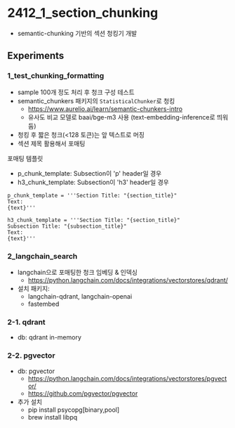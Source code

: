 # 2412_1_section_chunking
* semantic-chunking 기반의 섹션 청킹기 개발

## Experiments
### 1_test_chunking_formatting
* sample 100개 정도 처리 후 청크 구성 테스트
* semantic_chunkers 패키지의 `StatisticalChunker`로 청킹
    * https://www.aurelio.ai/learn/semantic-chunkers-intro
    * 유사도 비교 모델로 baai/bge-m3 사용 (text-embedding-inference로 띄워둠)
* 청킹 후 짧은 청크(<128 토큰)는 앞 텍스트로 머징
* 섹션 제목 활용해서 포매팅

포매팅 템플릿
* p_chunk_template: Subsection이 'p' header일 경우
* h3_chunk_template: Subsection이 'h3' header일 경우
```
p_chunk_template = '''Section Title: "{section_title}"
Text:
{text}'''

h3_chunk_template = '''Section Title: "{section_title}"
Subsection Title: "{subsection_title}"
Text:
{text}'''
```

### 2_langchain_search
* langchain으로 포매팅한 청크 임베딩 & 인덱싱
    * https://python.langchain.com/docs/integrations/vectorstores/qdrant/
* 설치 패키지:
    * langchain-qdrant, langchain-openai
    * fastembed
### 2-1. qdrant
* db: qdrant in-memory
### 2-2. pgvector
* db: pgvector
    * https://python.langchain.com/docs/integrations/vectorstores/pgvector/
    * https://github.com/pgvector/pgvector
* 추가 설치
    * pip install psycopg[binary,pool]
    * brew install libpq